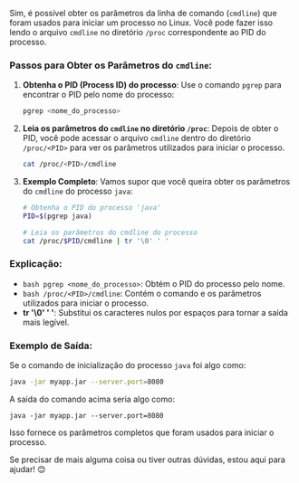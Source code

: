 Sim, é possível obter os parâmetros da linha de comando (`cmdline`) que foram usados para iniciar um processo no Linux. Você pode fazer isso lendo o arquivo `cmdline` no diretório `/proc` correspondente ao PID do processo.

### Passos para Obter os Parâmetros do `cmdline`:

1. **Obtenha o PID (Process ID) do processo**:
   Use o comando `pgrep` para encontrar o PID pelo nome do processo:
   ```bash
   pgrep <nome_do_processo>
   ```

2. **Leia os parâmetros do `cmdline` no diretório `/proc`**:
   Depois de obter o PID, você pode acessar o arquivo `cmdline` dentro do diretório `/proc/<PID>` para ver os parâmetros utilizados para iniciar o processo.

   ```bash
   cat /proc/<PID>/cmdline
   ```

3. **Exemplo Completo**:
   Vamos supor que você queira obter os parâmetros do `cmdline` do processo `java`:
   ```bash
   # Obtenha o PID do processo 'java'
   PID=$(pgrep java)

   # Leia os parâmetros do cmdline do processo
   cat /proc/$PID/cmdline | tr '\0' ' '
   ```

### Explicação:
- ```bash pgrep <nome_do_processo>```: Obtém o PID do processo pelo nome.
- ```bash /proc/<PID>/cmdline```: Contém o comando e os parâmetros utilizados para iniciar o processo.
- **tr '\0' ' '**: Substitui os caracteres nulos por espaços para tornar a saída mais legível.

### Exemplo de Saída:
Se o comando de inicialização do processo `java` foi algo como:
```bash
java -jar myapp.jar --server.port=8080
```
A saída do comando acima seria algo como:
```
java -jar myapp.jar --server.port=8080
```

Isso fornece os parâmetros completos que foram usados para iniciar o processo.

Se precisar de mais alguma coisa ou tiver outras dúvidas, estou aqui para ajudar! 😊
